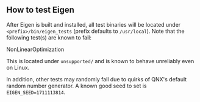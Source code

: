 How to test Eigen
---

After Eigen is built and installed, all test binaries will be located under `<prefix>/bin/eigen_tests`
(prefix defaults to `/usr/local`). Note that the following test(s) are known to fail:

NonLinearOptimization

This is located under `unsupported/` and is known to behave unreliably even on Linux.

In addition, other tests may randomly fail due to quirks of QNX's default random number generator.
A known good seed to set is `EIGEN_SEED=1711113814`.
